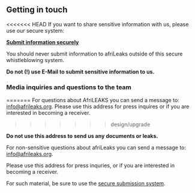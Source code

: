 
## Getting in touch

<<<<<<< HEAD
If you want to share sensitive information with us, please use our secure system:

<a href="https://secure.afrileaks.org/#/submission" class="btn btn-lg btn-danger btn-large"><strong>Submit information securely</strong></a>

You should never submit information to afriLeaks outside of this secure whistleblowing system.

**Do not (!) use E-Mail to submit sensitive information to us.**

### Media inquiries and questions to the team
=======
For questions about AfriLEAKS you can send a message to: [info@afrileaks.org](mailto:info@afrileaks.org). Please use this address for press inquires or if you are interested in becoming a receiver.
>>>>>>> design/upgrade

**Do not use this address to send us any documents or leaks.**

For non-sensitive questions about afriLeaks you can send a message to: [info@afrileaks.org](mailto:info@afrileaks.org).

Please use this address for press inquries, or if you are interested in becoming a receiver.

For such material, be sure to use the [secure submission system](https://secure.afrileaks.org/).
